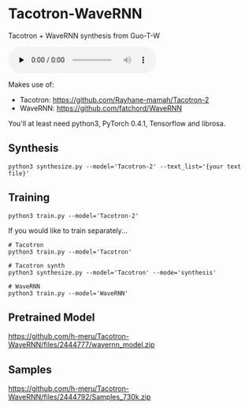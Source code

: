 # Tacotron-WaveRNN
Tacotron + WaveRNN synthesis from Guo-T-W

<audio id="audio" controls="" preload="none">
<source id="wav" src="./00005337-00000029.wav">
</audio>

Makes use of:
 - Tacotron: https://github.com/Rayhane-mamah/Tacotron-2
 - WaveRNN: https://github.com/fatchord/WaveRNN

 You'll at least need python3, PyTorch 0.4.1, Tensorflow and librosa.

## Synthesis
```
python3 synthesize.py --model='Tacotron-2' --text_list='{your text file}'
```

## Training
```
python3 train.py --model='Tacotron-2'
```

If you would like to train separately...
```
# Tacotron
python3 train.py --model='Tacotron'

# Tacotron synth
python3 synthesize.py --model='Tacotron' --mode='synthesis'

# WaveRNN
python3 train.py --model='WaveRNN'
```

## Pretrained Model
https://github.com/h-meru/Tacotron-WaveRNN/files/2444777/wavernn_model.zip

## Samples
https://github.com/h-meru/Tacotron-WaveRNN/files/2444792/Samples_730k.zip
